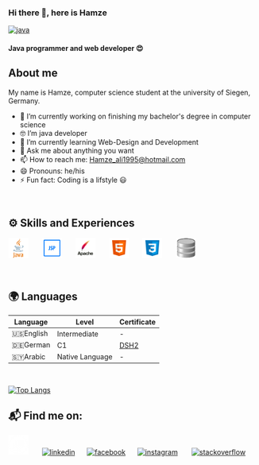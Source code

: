
### Hi there 👋, here is Hamze

[<img src='https://media.giphy.com/media/xUA7bdpLxQhsSQdyog/giphy.gif' alt='java'>](https://github.com/hamzeali)

#### Java programmer and web developer :heart_eyes:
## About me
My name is Hamze, computer science student at the university of Siegen, Germany. 


- 🔭 I’m currently working on finishing my bachelor's degree in computer science
- :nerd_face: I’m java developer
- 🌱 I’m currently learning Web-Design and Development 
- 💬 Ask me about anything you want
- 📫 How to reach me: Hamze_ali1995@hotmail.com 
- 😄 Pronouns: he/his 
- ⚡ Fun fact: Coding is a lifstyle :smiley:

<br>

## :gear:  Skills and Experiences 

  [<img src='https://github.com/Hamzeali/Hamzeali/blob/main/git_images/java.png' alt='java' height='40'>](https://github.com/hamzeali) &nbsp; &nbsp; &nbsp;
  [<img src='https://github.com/Hamzeali/Hamzeali/blob/main/git_images/jsp.png' alt='jsp' height='40'>](https://github.com/hamzeali) &nbsp; &nbsp; &nbsp;
  [<img src='https://github.com/Hamzeali/Hamzeali/blob/main/git_images/apache.png' alt='apache' height='40'>](https://github.com/hamzeali) &nbsp; &nbsp; &nbsp;
  [<img src='https://github.com/Hamzeali/Hamzeali/blob/main/git_images/html.png' alt='html' height='40'>](https://github.com/hamzeali) &nbsp; &nbsp; &nbsp;
  [<img src='https://github.com/Hamzeali/Hamzeali/blob/main/git_images/css.png' alt='css' height='40'>](https://github.com/hamzeali) &nbsp; &nbsp; &nbsp;
  [<img src='https://github.com/Hamzeali/Hamzeali/blob/main/git_images/sqlite.png' alt='sqlite' height='40'>](https://github.com/hamzeali) 
  
  <br>
  
## :earth_africa: Languages

|Language          |Level                          |Certificate                         |
|------------------|-------------------------------|------------------------------------|
|🇺🇸English         |Intermediate                   |-                                   |
|🇩🇪German          |C1                             |[DSH2](https://www.dsh-germany.com/)|
|🇸🇾Arabic          |Native Language                |-                                   |

<br>

[![Top Langs](https://github-readme-stats.vercel.app/api/top-langs/?username=hamzeali)](https://github.com/hamzeali/)
 

## :mailbox_with_mail: Find me on:

[<img src='https://github.com/Hamzeali/hamzeali/blob/main/git_images/github-white.png' alt='github' height='40'>](https://github.com/hamzeali) &nbsp; &nbsp; &nbsp; [<img src='https://camo.githubusercontent.com/665dac6a71574988ad9e5cda9a9ce5fa664e4ae157b26e6178b2131a4f8fdf29/68747470733a2f2f7777772e6e696365706e672e636f6d2f706e672f66756c6c2f3931362d393136323736345f646f776e6c6f61642d69636f6e2d6c696e6b6564696e2d7376672d6570732d706e672d7073642d61692e706e67' alt='linkedin' height='40'>](https://www.linkedin.com/in/hamze-ali-65b000207/)&nbsp; &nbsp; &nbsp;  [<img src='https://camo.githubusercontent.com/c5af8c582fb2aea49d307b7e5708bd7d201efbcac10050299e7e925029d7c94c/68747470733a2f2f75706c6f61642e77696b696d656469612e6f72672f77696b6970656469612f636f6d6d6f6e732f632f63322f465f69636f6e2e737667' alt='facebook' height='40'>](https://www.facebook.com/hamzah.ali.5201)&nbsp; &nbsp; &nbsp;  [<img src='https://camo.githubusercontent.com/08223f7774c392785afa150e66ac5045f7c8969c4d4d2e7fdfeddd29f0ff447c/68747470733a2f2f63646e2e776f726c64766563746f726c6f676f2e636f6d2f6c6f676f732f696e7374616772616d2d323031362e737667' alt='instagram' height='40'>](https://www.instagram.com/hamzahali220/) &nbsp; &nbsp; &nbsp; [<img src='https://camo.githubusercontent.com/54b404409b6fe7e235adae660d5aacd44f40c465574dd82d76d5cb40b5106786/68747470733a2f2f63646e2e69636f6e73636f75742e636f6d2f69636f6e2f667265652f706e672d3235362f737461636b6f766572666c6f772d323735323036352d323238343838322e706e67' alt='stackoverflow' height='40'>](https://stackoverflow.com/users/6009908/h-ali)
